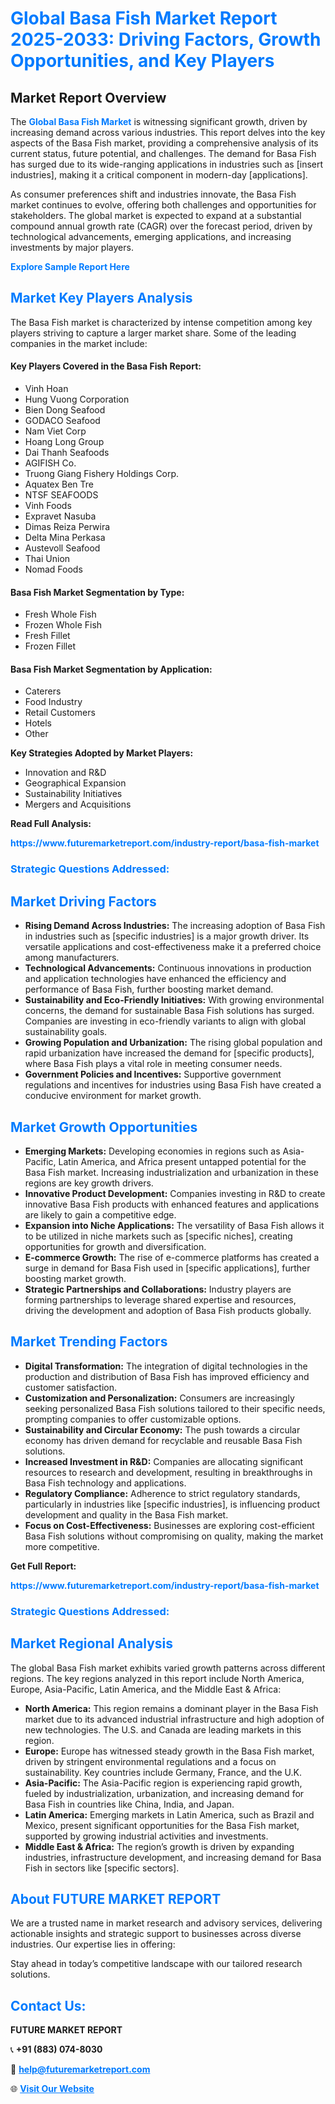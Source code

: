 <h1 style="color: #007BFF;">Global Basa Fish Market Report 2025-2033: Driving Factors, Growth Opportunities, and Key Players</h1>

<section id="overview">
<h2>Market Report Overview</h2>
<p>The <a href="https://www.futuremarketreport.com/industry-report/basa-fish-market" style="color: #007BFF; text-decoration: none;"><strong>Global Basa Fish Market</strong></a> is witnessing significant growth, driven by increasing demand across various industries. This report delves into the key aspects of the Basa Fish market, providing a comprehensive analysis of its current status, future potential, and challenges. The demand for Basa Fish has surged due to its wide-ranging applications in industries such as [insert industries], making it a critical component in modern-day [applications].</p>
<p>As consumer preferences shift and industries innovate, the Basa Fish market continues to evolve, offering both challenges and opportunities for stakeholders. The global market is expected to expand at a substantial compound annual growth rate (CAGR) over the forecast period, driven by technological advancements, emerging applications, and increasing investments by major players.</p>
</section>

<section id="overview">
<p><a href="https://www.futuremarketreport.com/request-sample/reportId=53404" style="color: #007BFF; text-decoration: none;"><strong>Explore Sample Report Here</strong></a></p>
</section>

<section id="key-players">
<h2 style="color: #007BFF;">Market Key Players Analysis</h2>
<p>The Basa Fish market is characterized by intense competition among key players striving to capture a larger market share. Some of the leading companies in the market include:</p>
<h4>Key Players Covered in the Basa Fish Report:</h4>
<ul><li>Vinh Hoan</li><li>Hung Vuong Corporation</li><li>Bien Dong Seafood</li><li>GODACO Seafood</li><li>Nam Viet Corp</li><li>Hoang Long Group</li><li>Dai Thanh Seafoods</li><li>AGIFISH Co.</li><li>Truong Giang Fishery Holdings Corp.</li><li>Aquatex Ben Tre</li><li>NTSF SEAFOODS</li><li>Vinh Foods</li><li>Expravet Nasuba</li><li>Dimas Reiza Perwira</li><li>Delta Mina Perkasa</li><li>Austevoll Seafood</li><li>Thai Union</li><li>Nomad Foods</li></ul>
<h4>Basa Fish Market Segmentation by Type:</h4>
<ul><li>Fresh Whole Fish</li><li>Frozen Whole Fish</li><li>Fresh Fillet</li><li>Frozen Fillet</li></ul>

<h4>Basa Fish Market Segmentation by Application:</h4>
<ul><li>Caterers</li><li>Food Industry</li><li>Retail Customers</li><li>Hotels</li><li>Other</li></ul>
<p><strong>Key Strategies Adopted by Market Players:</strong></p>
<ul>
<li>Innovation and R&D</li>
<li>Geographical Expansion</li>
<li>Sustainability Initiatives</li>
<li>Mergers and Acquisitions</li>
</ul>
</section>

<section>
<p><strong>Read Full Analysis: </strong></p><a href="https://www.futuremarketreport.com/industry-report/basa-fish-market" style="color: #007BFF; text-decoration: none;"><strong>https://www.futuremarketreport.com/industry-report/basa-fish-market</strong></a>
<h3 style="color: #007BFF;">Strategic Questions Addressed:</h3>
</section>

<section id="driving-factors">
<h2 style="color: #007BFF;">Market Driving Factors</h2>
<ul>
<li><strong>Rising Demand Across Industries:</strong> The increasing adoption of Basa Fish in industries such as [specific industries] is a major growth driver. Its versatile applications and cost-effectiveness make it a preferred choice among manufacturers.</li>
<li><strong>Technological Advancements:</strong> Continuous innovations in production and application technologies have enhanced the efficiency and performance of Basa Fish, further boosting market demand.</li>
<li><strong>Sustainability and Eco-Friendly Initiatives:</strong> With growing environmental concerns, the demand for sustainable Basa Fish solutions has surged. Companies are investing in eco-friendly variants to align with global sustainability goals.</li>
<li><strong>Growing Population and Urbanization:</strong> The rising global population and rapid urbanization have increased the demand for [specific products], where Basa Fish plays a vital role in meeting consumer needs.</li>
<li><strong>Government Policies and Incentives:</strong> Supportive government regulations and incentives for industries using Basa Fish have created a conducive environment for market growth.</li>
</ul>
</section>

<section id="growth-opportunities">
<h2 style="color: #007BFF;">Market Growth Opportunities</h2>
<ul>
<li><strong>Emerging Markets:</strong> Developing economies in regions such as Asia-Pacific, Latin America, and Africa present untapped potential for the Basa Fish market. Increasing industrialization and urbanization in these regions are key growth drivers.</li>
<li><strong>Innovative Product Development:</strong> Companies investing in R&D to create innovative Basa Fish products with enhanced features and applications are likely to gain a competitive edge.</li>
<li><strong>Expansion into Niche Applications:</strong> The versatility of Basa Fish allows it to be utilized in niche markets such as [specific niches], creating opportunities for growth and diversification.</li>
<li><strong>E-commerce Growth:</strong> The rise of e-commerce platforms has created a surge in demand for Basa Fish used in [specific applications], further boosting market growth.</li>
<li><strong>Strategic Partnerships and Collaborations:</strong> Industry players are forming partnerships to leverage shared expertise and resources, driving the development and adoption of Basa Fish products globally.</li>
</ul>
</section>

<section id="trending-factors">
<h2 style="color: #007BFF;">Market Trending Factors</h2>
<ul>
<li><strong>Digital Transformation:</strong> The integration of digital technologies in the production and distribution of Basa Fish has improved efficiency and customer satisfaction.</li>
<li><strong>Customization and Personalization:</strong> Consumers are increasingly seeking personalized Basa Fish solutions tailored to their specific needs, prompting companies to offer customizable options.</li>
<li><strong>Sustainability and Circular Economy:</strong> The push towards a circular economy has driven demand for recyclable and reusable Basa Fish solutions.</li>
<li><strong>Increased Investment in R&D:</strong> Companies are allocating significant resources to research and development, resulting in breakthroughs in Basa Fish technology and applications.</li>
<li><strong>Regulatory Compliance:</strong> Adherence to strict regulatory standards, particularly in industries like [specific industries], is influencing product development and quality in the Basa Fish market.</li>
<li><strong>Focus on Cost-Effectiveness:</strong> Businesses are exploring cost-efficient Basa Fish solutions without compromising on quality, making the market more competitive.</li>
</ul>
</section>

<section>
<p><strong>Get Full Report: </strong></p><a href="https://www.futuremarketreport.com/industry-report/basa-fish-market" style="color: #007BFF; text-decoration: none;"><strong>https://www.futuremarketreport.com/industry-report/basa-fish-market</strong></a>
<h3 style="color: #007BFF;">Strategic Questions Addressed:</h3>
</section>


<section id="regional-analysis">
<h2 style="color: #007BFF;">Market Regional Analysis</h2>
<p>The global Basa Fish market exhibits varied growth patterns across different regions. The key regions analyzed in this report include North America, Europe, Asia-Pacific, Latin America, and the Middle East & Africa:</p>
<ul>
<li><strong>North America:</strong> This region remains a dominant player in the Basa Fish market due to its advanced industrial infrastructure and high adoption of new technologies. The U.S. and Canada are leading markets in this region.</li>
<li><strong>Europe:</strong> Europe has witnessed steady growth in the Basa Fish market, driven by stringent environmental regulations and a focus on sustainability. Key countries include Germany, France, and the U.K.</li>
<li><strong>Asia-Pacific:</strong> The Asia-Pacific region is experiencing rapid growth, fueled by industrialization, urbanization, and increasing demand for Basa Fish in countries like China, India, and Japan.</li>
<li><strong>Latin America:</strong> Emerging markets in Latin America, such as Brazil and Mexico, present significant opportunities for the Basa Fish market, supported by growing industrial activities and investments.</li>
<li><strong>Middle East & Africa:</strong> The region’s growth is driven by expanding industries, infrastructure development, and increasing demand for Basa Fish in sectors like [specific sectors].</li>
</ul>
</section>

<footer>
<h2 style="color: #007BFF;">About FUTURE MARKET REPORT</h2>
<p>We are a trusted name in market research and advisory services, delivering actionable insights and strategic support to businesses across diverse industries. Our expertise lies in offering:</p>

<p>Stay ahead in today’s competitive landscape with our tailored research solutions.</p>

<h2 style="color: #007BFF;">Contact Us:</h2>
<p><strong>FUTURE MARKET REPORT</strong></p>
<p>📞 <strong>+91 (883) 074-8030</strong></p>
<p>📧 <strong><a href="mailto:help@futuremarketreport.com" style="color: #007BFF;">help@futuremarketreport.com</a></strong></p>
<p>🌐 <strong><a href="https://www.futuremarketreport.com/" style="color: #007BFF;">Visit Our Website</a></strong></p>
</footer>